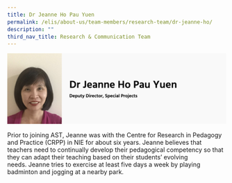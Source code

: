 ```yaml
---
title: Dr Jeanne Ho Pau Yuen
permalink: /elis/about-us/team-members/research-team/dr-jeanne-ho/
description: ""
third_nav_title: Research & Communication Team
---
```

![Dr Jeanne Ho Pau Yuen](/images/Dr%20Jeanne%20Ho%20Pau%20Yuen.jpg)

Prior to joining AST, Jeanne was with the Centre for Research in Pedagogy and Practice (CRPP) in NIE for about six years. Jeanne believes that teachers need to continually develop their pedagogical competency so that they can adapt their teaching based on their students’ evolving needs. Jeanne tries to exercise at least five days a week by playing badminton and jogging at a nearby park.